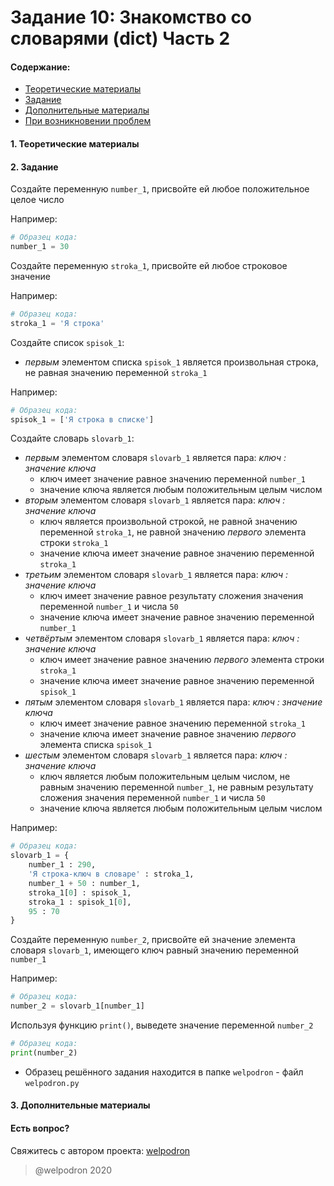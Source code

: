 # Задание 10: Знакомство со словарями (dict) Часть 2

#### Содержание:

+ [Теоретические материалы](#)
+ [Задание](#)
+ [Дополнительные материалы](#)
+ [При возникновении проблем](#Issues)

#### <a name=""></a> 1. Теоретические материалы



#### <a name=""></a> 2. Задание

Создайте переменную `number_1`, присвойте ей любое положительное целое число

Например: 

```python
# Образец кода: 
number_1 = 30
```

Создайте переменную `stroka_1`, присвойте ей любое строковое значение 

Например: 

```python
# Образец кода: 
stroka_1 = 'Я строка'
```

Создайте список `spisok_1`:

* *первым* элементом списка `spisok_1` является произвольная строка, не равная значению переменной `stroka_1`

Например:

```python
# Образец кода: 
spisok_1 = ['Я строка в списке']
```

Создайте словарь `slovarb_1`:

* *первым* элементом словаря `slovarb_1` является пара: *ключ : значение ключа*
    * ключ имеет значение равное значению переменной `number_1`
    * значение ключа является любым положительным целым числом
* *вторым* элементом словаря `slovarb_1` является пара: *ключ : значение ключа*
    * ключ является произвольной строкой, не равной значению переменной `stroka_1`, не равной значению *первого* элемента строки `stroka_1` 
    * значение ключа имеет значение равное значению переменной `stroka_1`
* *третьим* элементом словаря `slovarb_1` является пара: *ключ : значение ключа*
    * ключ имеет значение равное результату сложения значения переменной `number_1` и числа `50`
    * значение ключа имеет значение равное значению переменной `number_1`
* *четвёртым* элементом словаря `slovarb_1` является пара: *ключ : значение ключа*
    * ключ имеет значение равное значению *первого* элемента строки `stroka_1`
    * значение ключа имеет значение равное значению переменной `spisok_1`
* *пятым* элементом словаря `slovarb_1` является пара: *ключ : значение ключа*
    * ключ имеет значение равное значению переменной `stroka_1`
    * значение ключа имеет значение равное значению *первого* элемента списка `spisok_1`
* *шестым* элементом словаря `slovarb_1` является пара: *ключ : значение ключа*
    * ключ является любым положительным целым числом, не равным значению переменной `number_1`, не равным результату сложения значения переменной `number_1` и числа `50` 
    * значение ключа является любым положительным целым числом

Например:

```python
# Образец кода: 
slovarb_1 = {
    number_1 : 290,
    'Я строка-ключ в словаре' : stroka_1,
    number_1 + 50 : number_1,
    stroka_1[0] : spisok_1,
    stroka_1 : spisok_1[0],
    95 : 70
}
```

Создайте переменную `number_2`, присвойте ей значение элемента словаря `slovarb_1`, имеющего ключ равный значению переменной `number_1`

Например: 

```python
# Образец кода: 
number_2 = slovarb_1[number_1]
```

Используя функцию `print()`, выведете значение переменной `number_2`

```python
# Образец кода: 
print(number_2)
```

* Образец решённого задания находится в папке `welpodron` - файл `welpodron.py`

#### <a name=""></a> 3. Дополнительные материалы



#### <a name="Issues"></a> Есть вопрос?

Свяжитесь с автором проекта: [welpodron](https://vk.com/welpodron)

> @welpodron 2020